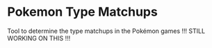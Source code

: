 # Pokemon Type Matchups
Tool to determine the type matchups in the Pokémon games
!!! STILL WORKING ON THIS !!!
